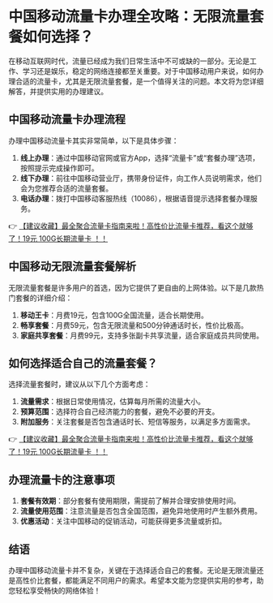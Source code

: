 # 中国移动流量卡办理全攻略：无限流量套餐如何选择？

在移动互联网时代，流量已经成为我们日常生活中不可或缺的一部分。无论是工作、学习还是娱乐，稳定的网络连接都至关重要。对于中国移动用户来说，如何办理合适的流量卡，尤其是无限流量套餐，是一个值得关注的问题。本文将为您详细解答，并提供实用的办理建议。

## 中国移动流量卡办理流程

办理中国移动流量卡其实非常简单，以下是具体步骤：

1. **线上办理**：通过中国移动官网或官方App，选择“流量卡”或“套餐办理”选项，按照提示完成操作即可。
2. **线下办理**：前往中国移动营业厅，携带身份证件，向工作人员说明需求，他们会为您推荐合适的流量套餐。
3. **电话办理**：拨打中国移动客服热线（10086），根据语音提示选择套餐办理服务。

👉 [【建议收藏】最全聚合流量卡指南来啦！高性价比流量卡推荐，看这个就够了！19元 100G长期流量卡 ！！](https://bit.ly/Liuliangka)

## 中国移动无限流量套餐解析

无限流量套餐是许多用户的首选，因为它提供了更自由的上网体验。以下是几款热门套餐的详细介绍：

1. **移动王卡**：月费19元，包含100G全国流量，适合长期使用。
2. **畅享套餐**：月费59元，包含无限流量和500分钟通话时长，性价比极高。
3. **家庭共享套餐**：月费99元，支持多张副卡共享流量，适合家庭成员共同使用。

## 如何选择适合自己的流量套餐？

选择流量套餐时，建议从以下几个方面考虑：

1. **流量需求**：根据日常使用情况，估算每月所需的流量大小。
2. **预算范围**：选择符合自己经济能力的套餐，避免不必要的开支。
3. **附加服务**：关注套餐是否包含通话时长、短信等服务，以满足多方面需求。

👉 [【建议收藏】最全聚合流量卡指南来啦！高性价比流量卡推荐，看这个就够了！19元 100G长期流量卡 ！！](https://bit.ly/Liuliangka)

## 办理流量卡的注意事项

1. **套餐有效期**：部分套餐有使用期限，需提前了解并合理安排使用时间。
2. **流量使用范围**：注意流量是否包含全国范围，避免异地使用时产生额外费用。
3. **优惠活动**：关注中国移动的促销活动，可能获得更多流量或折扣。

## 结语

办理中国移动流量卡并不复杂，关键在于选择适合自己的套餐。无论是无限流量还是高性价比套餐，都能满足不同用户的需求。希望本文能为您提供实用的参考，助您轻松享受畅快的网络体验！